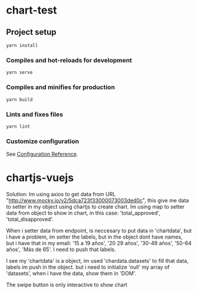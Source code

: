 # chart-test

## Project setup
```
yarn install
```

### Compiles and hot-reloads for development
```
yarn serve
```

### Compiles and minifies for production
```
yarn build
```

### Lints and fixes files
```
yarn lint
```

### Customize configuration
See [Configuration Reference](https://cli.vuejs.org/config/).
# chartjs-vuejs

Solution:
  Im using axios to get data from URL "http://www.mocky.io/v2/5dca723f33000073003ded0c", this give me data to setter in my object using chartjs to create chart. Im using map to setter data from object to show in chart, in this case: 'total_approved', 'total_disapproved'.
  
  When i setter data from endpoint, is neccesary to put data in 'chartdata', but i have a problem, im setter the labels, but in the object dont have names, but i have that in my email: '15 a 19 años', '20 29 años', '30-49 años', '50-64 años', 'Más de 65'. I need to push that labels.

  I see my 'chartdata' is a object, im used 'chardata.datasets' to fill that data, labels im push in the object. but i need to initialize 'null' my array of 'datasets', when i have the data, show them in 'DOM'.
  
  The swipe button is only interactive to show chart
